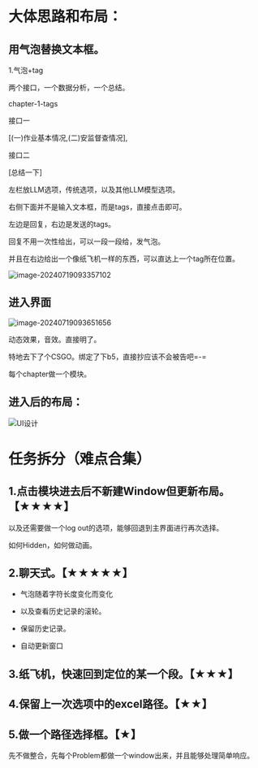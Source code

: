 # 大体思路和布局：

## 用气泡替换文本框。

1.气泡+tag

两个接口，一个数据分析，一个总结。

chapter-1-tags

接口一

[(一)作业基本情况,(二)安监督查情况],

接口二

[总结一下]

左栏放LLM选项，传统选项，以及其他LLM模型选项。

右侧下面并不是输入文本框，而是tags，直接点击即可。

左边是回复，右边是发送的tags。

回复不用一次性给出，可以一段一段给，发气泡。

并且在右边给出一个像纸飞机一样的东西，可以直达上一个tag所在位置。

![image-20240719093357102](https://fastly.jsdelivr.net/gh/MrXnneHang/blog_img/BlogHosting/img/24/07/202407190934237.png)

## 进入界面

![image-20240719093651656](https://fastly.jsdelivr.net/gh/MrXnneHang/blog_img/BlogHosting/img/24/07/202407190936817.png)

动态效果，音效。直接明了。

特地去下了个CSGO。绑定了下b5，直接抄应该不会被告吧=-=

每个chapter做一个模块。

## 进入后的布局：

![UI设计](https://fastly.jsdelivr.net/gh/MrXnneHang/blog_img/BlogHosting/img/24/07/202407190958209.jpeg)



# 任务拆分（难点合集）

## 1.点击模块进去后不新建Window但更新布局。【★★★★】

以及还需要做一个log out的选项，能够回退到主界面进行再次选择。

如何Hidden，如何做动画。

## 2.聊天式。【★★★★★】

* 气泡随着字符长度变化而变化

* 以及查看历史记录的滚轮。
* 保留历史记录。
* 自动更新窗口

## 3.纸飞机，快速回到定位的某一个段。【★★★】

## 4.保留上一次选项中的excel路径。【★★】

## 5.做一个路径选择框。【★】





先不做整合，先每个Problem都做一个window出来，并且能够处理简单响应。